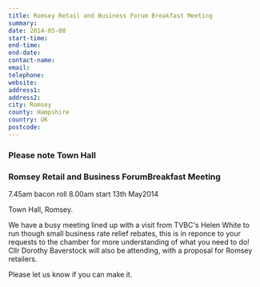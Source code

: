 ```yaml
---
title: Romsey Retail and Business Forum Breakfast Meeting
summary: 
date: 2014-05-08
start-time: 
end-time: 
end-date: 
contact-name: 
email: 
telephone: 
website: 
address1: 
address2: 
city: Romsey
county: Hampshire
country: UK
postcode: 
---
```

### Please note Town Hall

### Romsey Retail and Business ForumBreakfast Meeting

7.45am bacon roll 8.00am start 13th May2014

Town Hall, Romsey.

We have a busy meeting lined up with a visit from TVBC's Helen White to run though small business rate relief rebates, this is in reponce to your requests to the chamber for more understanding of what you need to do! Cllr Dorothy Baverstock will also be attending, with a proposal for Romsey retailers.

Please let us know if you can make it.

